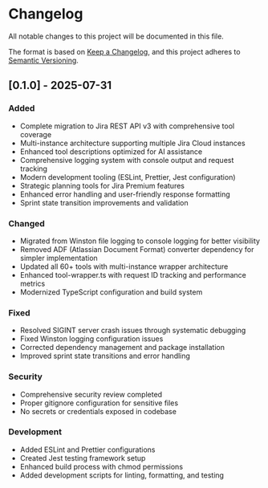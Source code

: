 # Changelog

All notable changes to this project will be documented in this file.

The format is based on [Keep a Changelog](https://keepachangelog.com/en/1.0.0/),
and this project adheres to [Semantic Versioning](https://semver.org/spec/v2.0.0.html).

## [0.1.0] - 2025-07-31

### Added
- Complete migration to Jira REST API v3 with comprehensive tool coverage
- Multi-instance architecture supporting multiple Jira Cloud instances
- Enhanced tool descriptions optimized for AI assistance
- Comprehensive logging system with console output and request tracking
- Modern development tooling (ESLint, Prettier, Jest configuration)
- Strategic planning tools for Jira Premium features
- Enhanced error handling and user-friendly response formatting
- Sprint state transition improvements and validation

### Changed
- Migrated from Winston file logging to console logging for better visibility
- Removed ADF (Atlassian Document Format) converter dependency for simpler implementation
- Updated all 60+ tools with multi-instance wrapper architecture
- Enhanced tool-wrapper.ts with request ID tracking and performance metrics
- Modernized TypeScript configuration and build system

### Fixed
- Resolved SIGINT server crash issues through systematic debugging
- Fixed Winston logging configuration issues
- Corrected dependency management and package installation
- Improved sprint state transitions and error handling

### Security
- Comprehensive security review completed
- Proper gitignore configuration for sensitive files
- No secrets or credentials exposed in codebase

### Development
- Added ESLint and Prettier configurations
- Created Jest testing framework setup
- Enhanced build process with chmod permissions
- Added development scripts for linting, formatting, and testing